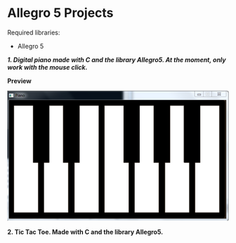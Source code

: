 # Allegro 5 Projects
Required libraries:
- Allegro 5

***1. Digital piano made with C and the library Allegro5. At the moment, only work with the mouse click.***

**Preview**

![DigitalPiano](resources/preview.png)

**2. Tic Tac Toe. Made with C and the library Allegro5.**
